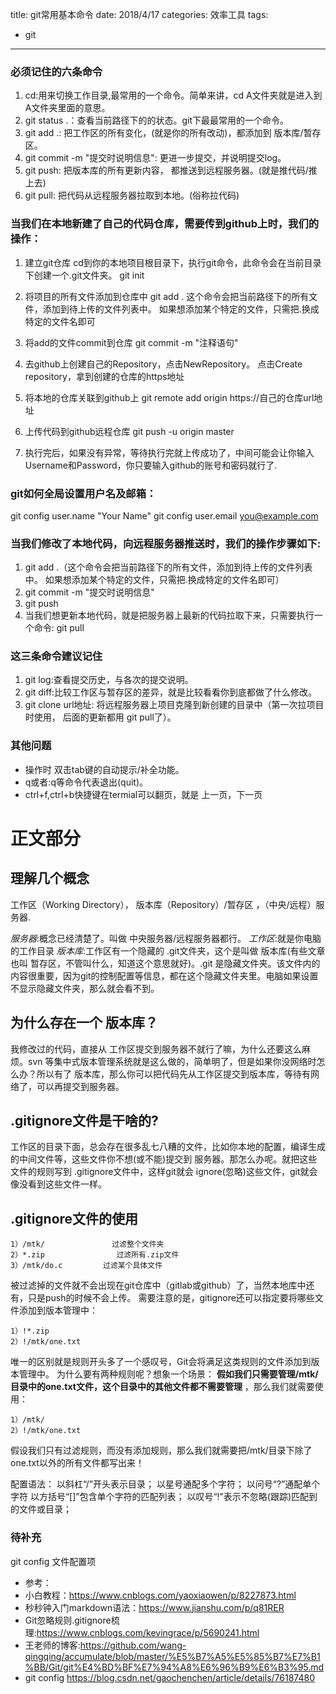 title: git常用基本命令
date: 2018/4/17
categories: 效率工具
tags:
  - git
---

### 必须记住的六条命令
1. cd:用来切换工作目录,最常用的一个命令。简单来讲，cd A文件夹就是进入到A文件夹里面的意思。
2. git status .：查看当前路径下的的状态。git下最最常用的一个命令。
3. git add .: 把工作区的所有变化，(就是你的所有改动)，都添加到 版本库/暂存区。
4. git commit -m "提交时说明信息": 更进一步提交，并说明提交log。
5. git push: 把版本库的所有更新内容， 都推送到远程服务器。(就是推代码/推上去)
6. git pull: 把代码从远程服务器拉取到本地。(俗称拉代码)
<!--more-->
### 当我们在本地新建了自己的代码仓库，需要传到github上时，我们的操作：
1. 建立git仓库
cd到你的本地项目根目录下，执行git命令，此命令会在当前目录下创建一个.git文件夹。
git init

2. 将项目的所有文件添加到仓库中
git add .
这个命令会把当前路径下的所有文件，添加到待上传的文件列表中。 如果想添加某个特定的文件，只需把.换成特定的文件名即可

3. 将add的文件commit到仓库
git commit -m "注释语句"

4. 去github上创建自己的Repository，点击NewRepository。
点击Create repository，拿到创建的仓库的https地址

5. 将本地的仓库关联到github上
git remote add origin https://自己的仓库url地址

6. 上传代码到github远程仓库
git push -u origin master

7. 执行完后，如果没有异常，等待执行完就上传成功了，中间可能会让你输入Username和Password，你只要输入github的账号和密码就行了.

### git如何全局设置用户名及邮箱：
git config user.name "Your Name"
git config user.email you@example.com

### 当我们修改了本地代码，向远程服务器推送时，我们的操作步骤如下:
1. git add .（这个命令会把当前路径下的所有文件，添加到待上传的文件列表中。 如果想添加某个特定的文件，只需把.换成特定的文件名即可）
2. git commit -m "提交时说明信息"
3. git push
4. 当我们想更新本地代码，就是把服务器上最新的代码拉取下来，只需要执行一个命令: git pull

### 这三条命令建议记住
1. git log:查看提交历史，与各次的提交说明。
2. git diff:比较工作区与暂存区的差异，就是比较看看你到底都做了什么修改。
3. git clone url地址: 将远程服务器上项目克隆到新创建的目录中（第一次拉项目时使用， 后面的更新都用 git pull了）。

### 其他问题
- 操作时 双击tab键的自动提示/补全功能。
- q或者:q等命令代表退出(quit)。
- ctrl+f,ctrl+b快捷键在termial可以翻页，就是 上一页，下一页

# 正文部分

## 理解几个概念
工作区（Working Directory）， 版本库（Repository）/暂存区 ，（中央/远程）服务器.

*服务器*:概念已经清楚了。叫做 中央服务器/远程服务器都行。
*工作区*:就是你电脑的工作目录
*版本库*:工作区有一个隐藏的 .git文件夹，这个是叫做 版本库(有些文章也叫 暂存区，不管叫什么，知道这个意思就好)。.git 是隐藏文件夹。该文件内的内容很重要，因为git的控制配置等信息，都在这个隐藏文件夹里。电脑如果设置不显示隐藏文件夹，那么就会看不到。

## 为什么存在一个 版本库？
我修改过的代码，直接从 工作区提交到服务器不就行了嘛，为什么还要这么麻烦。svn 等集中式版本管理系统就是这么做的，简单明了，但是如果你没网络时怎么办？所以有了 版本库，那么你可以把代码先从工作区提交到版本库，等待有网络了，可以再提交到服务器。

## .gitignore文件是干啥的?
工作区的目录下面，总会存在很多乱七八糟的文件，比如你本地的配置，编译生成的中间文件等，这些文件你不想(或不能)提交到 服务器。那怎么办呢。就把这些文件的规则写到 .gitignore文件中，这样git就会 ignore(忽略)这些文件，git就会像没看到这些文件一样。

## .gitignore文件的使用
```
1）/mtk/               过滤整个文件夹
2）*.zip                过滤所有.zip文件
3）/mtk/do.c         过滤某个具体文件
```
被过滤掉的文件就不会出现在git仓库中（gitlab或github）了，当然本地库中还有，只是push的时候不会上传。
需要注意的是，gitignore还可以指定要将哪些文件添加到版本管理中：
```
1）!*.zip
2）!/mtk/one.txt
```
唯一的区别就是规则开头多了一个感叹号，Git会将满足这类规则的文件添加到版本管理中。
为什么要有两种规则呢？想象一个场景： **假如我们只需要管理/mtk/目录中的one.txt文件，这个目录中的其他文件都不需要管理** ，那么我们就需要使用：
```
1）/mtk/
2）!/mtk/one.txt
```
假设我们只有过滤规则，而没有添加规则，那么我们就需要把/mtk/目录下除了one.txt以外的所有文件都写出来！

配置语法：
以斜杠“/”开头表示目录；
以星号通配多个字符；
以问号“?”通配单个字符
以方括号“[]”包含单个字符的匹配列表；
以叹号“!”表示不忽略(跟踪)匹配到的文件或目录；

### 待补充
git config 文件配置项

- 参考：
- 小白教程：https://www.cnblogs.com/yaoxiaowen/p/8227873.html
- 秒秒钟入门markdown语法：https://www.jianshu.com/p/q81RER
- Git忽略规则.gitignore梳理:https://www.cnblogs.com/kevingrace/p/5690241.html
- 王老师的博客:https://github.com/wang-qingqing/accumulate/blob/master/%E5%B7%A5%E5%85%B7%E7%B1%BB/Git/git%E4%BD%BF%E7%94%A8%E6%96%B9%E6%B3%95.md
- git config https://blog.csdn.net/gaochenchen/article/details/76187480
